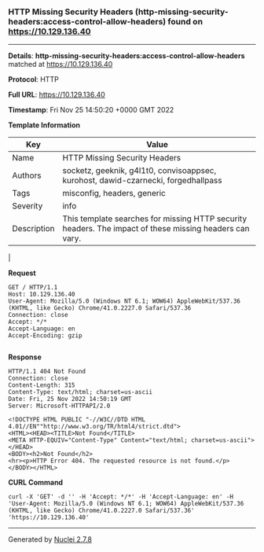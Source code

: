 ### HTTP Missing Security Headers (http-missing-security-headers:access-control-allow-headers) found on https://10.129.136.40
---
**Details**: **http-missing-security-headers:access-control-allow-headers**  matched at https://10.129.136.40

**Protocol**: HTTP

**Full URL**: https://10.129.136.40

**Timestamp**: Fri Nov 25 14:50:20 +0000 GMT 2022

**Template Information**

| Key | Value |
|---|---|
| Name | HTTP Missing Security Headers |
| Authors | socketz, geeknik, g4l1t0, convisoappsec, kurohost, dawid-czarnecki, forgedhallpass |
| Tags | misconfig, headers, generic |
| Severity | info |
| Description | This template searches for missing HTTP security headers. The impact of these missing headers can vary.
 |

**Request**
```http
GET / HTTP/1.1
Host: 10.129.136.40
User-Agent: Mozilla/5.0 (Windows NT 6.1; WOW64) AppleWebKit/537.36 (KHTML, like Gecko) Chrome/41.0.2227.0 Safari/537.36
Connection: close
Accept: */*
Accept-Language: en
Accept-Encoding: gzip


```

**Response**
```http
HTTP/1.1 404 Not Found
Connection: close
Content-Length: 315
Content-Type: text/html; charset=us-ascii
Date: Fri, 25 Nov 2022 14:50:19 GMT
Server: Microsoft-HTTPAPI/2.0

<!DOCTYPE HTML PUBLIC "-//W3C//DTD HTML 4.01//EN""http://www.w3.org/TR/html4/strict.dtd">
<HTML><HEAD><TITLE>Not Found</TITLE>
<META HTTP-EQUIV="Content-Type" Content="text/html; charset=us-ascii"></HEAD>
<BODY><h2>Not Found</h2>
<hr><p>HTTP Error 404. The requested resource is not found.</p>
</BODY></HTML>

```


**CURL Command**
```
curl -X 'GET' -d '' -H 'Accept: */*' -H 'Accept-Language: en' -H 'User-Agent: Mozilla/5.0 (Windows NT 6.1; WOW64) AppleWebKit/537.36 (KHTML, like Gecko) Chrome/41.0.2227.0 Safari/537.36' 'https://10.129.136.40'
```
---
Generated by [Nuclei 2.7.8](https://github.com/projectdiscovery/nuclei)